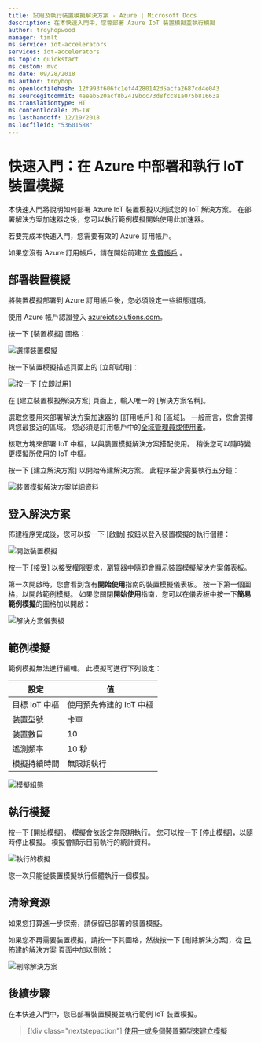 ```yaml
---
title: 試用及執行裝置模擬解決方案 - Azure | Microsoft Docs
description: 在本快速入門中，您會部署 Azure IoT 裝置模擬並執行模擬
author: troyhopwood
manager: timlt
ms.service: iot-accelerators
services: iot-accelerators
ms.topic: quickstart
ms.custom: mvc
ms.date: 09/28/2018
ms.author: troyhop
ms.openlocfilehash: 12f993f606fc1ef44280142d5acfa2687cd4e043
ms.sourcegitcommit: 4eeeb520acf8b2419bcc73d8fcc81a075b81663a
ms.translationtype: HT
ms.contentlocale: zh-TW
ms.lasthandoff: 12/19/2018
ms.locfileid: "53601588"
---
```

# <a name="quickstart-deploy-and-run-an-iot-device-simulation-in-azure"></a>快速入門：在 Azure 中部署和執行 IoT 裝置模擬

本快速入門將說明如何部署 Azure IoT 裝置模擬以測試您的 IoT 解決方案。 在部署解決方案加速器之後，您可以執行範例模擬開始使用此加速器。

若要完成本快速入門，您需要有效的 Azure 訂用帳戶。

如果您沒有 Azure 訂用帳戶，請在開始前建立 [免費帳戶](https://azure.microsoft.com/free/?WT.mc_id=A261C142F) 。

## <a name="deploy-device-simulation"></a>部署裝置模擬

將裝置模擬部署到 Azure 訂用帳戶後，您必須設定一些組態選項。

使用 Azure 帳戶認證登入 [azureiotsolutions.com](https://www.azureiotsolutions.com/Accelerators)。

按一下 [裝置模擬] 圖格：

![選擇裝置模擬](./media/quickstart-device-simulation-deploy/devicesimulation.png)

按一下裝置模擬描述頁面上的 [立即試用]：

![按一下 [立即試用]](./media/quickstart-device-simulation-deploy/devicesimulationPDP.png)

在 [建立裝置模擬解決方案] 頁面上，輸入唯一的 [解決方案名稱]。

選取您要用來部署解決方案加速器的 [訂用帳戶] 和 [區域]。 一般而言，您會選擇與您最接近的區域。 您必須是訂用帳戶中的[全域管理員或使用者](iot-accelerators-permissions.md)。

核取方塊來部署 IoT 中樞，以與裝置模擬解決方案搭配使用。 稍後您可以隨時變更模擬所使用的 IoT 中樞。

按一下 [建立解決方案]  以開始佈建解決方案。 此程序至少需要執行五分鐘：

![裝置模擬解決方案詳細資料](./media/quickstart-device-simulation-deploy/createform.png)

## <a name="sign-in-to-the-solution"></a>登入解決方案

佈建程序完成後，您可以按一下 [啟動] 按鈕以登入裝置模擬的執行個體：

![開啟裝置模擬](./media/quickstart-device-simulation-deploy/choosenew.png)

按一下 [接受] 以接受權限要求，瀏覽器中隨即會顯示裝置模擬解決方案儀表板。

第一次開啟時，您會看到含有**開始使用**指南的裝置模擬儀表板。 按一下第一個圖格，以開啟範例模擬。 如果您關閉**開始使用**指南，您可以在儀表板中按一下**簡易範例模擬**的圖格加以開啟：

![解決方案儀表板](./media/quickstart-device-simulation-deploy/GettingStarted.png)

## <a name="sample-simulation"></a>範例模擬

範例模擬無法進行編輯。 此模擬可進行下列設定：

| 設定             | 值                       |
| ------------------- | --------------------------- |
| 目標 IoT 中樞      | 使用預先佈建的 IoT 中樞 |
| 裝置型號        | 卡車                       |
| 裝置數目   | 10                          |
| 遙測頻率 | 10 秒                  |
| 模擬持續時間 | 無限期執行            |

![模擬組態](./media/quickstart-device-simulation-deploy/SampleSimulation.png)

## <a name="run-the-simulation"></a>執行模擬

按一下 [開始模擬]。 模擬會依設定無限期執行。 您可以按一下 [停止模擬]，以隨時停止模擬。 模擬會顯示目前執行的統計資料。

![執行的模擬](./media/quickstart-device-simulation-deploy/runningsimulation.png)

您一次只能從裝置模擬執行個體執行一個模擬。

## <a name="clean-up-resources"></a>清除資源

如果您打算進一步探索，請保留已部署的裝置模擬。

如果您不再需要裝置模擬，請按一下其圖格，然後按一下 [刪除解決方案]，從 [已佈建的解決方案](https://www.azureiotsolutions.com/Accelerators#dashboard) 頁面中加以刪除：

![刪除解決方案](media/quickstart-device-simulation-deploy/deletesolution.png)

## <a name="next-steps"></a>後續步驟

在本快速入門中，您已部署裝置模擬並執行範例 IoT 裝置模擬。

> [!div class="nextstepaction"]
> [使用一或多個裝置類型來建立模擬](iot-accelerators-device-simulation-create-simulation.md)